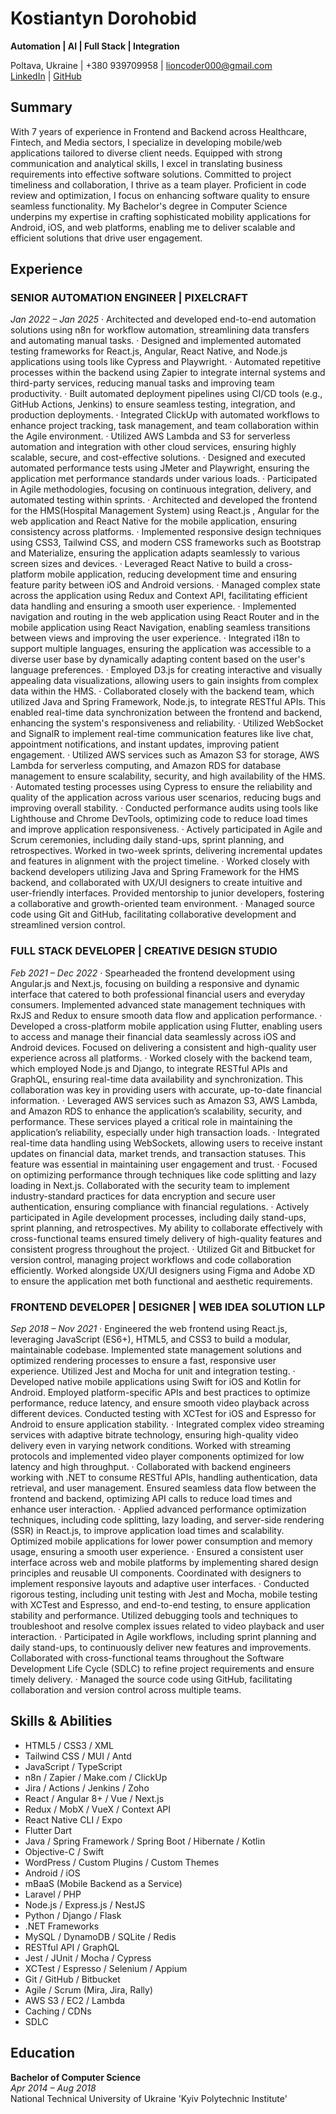 # Kostiantyn Dorohobid
**Automation | AI | Full Stack | Integration**

Poltava, Ukraine | +380 939709958 | lioncoder000@gmail.com  
[LinkedIn](https://www.linkedin.com/in/kostiantyn-dorohobid-161965350/) | [GitHub](https://github.com/linecoder000)

## Summary
With 7 years of experience in Frontend and Backend across Healthcare, Fintech, and Media sectors, I specialize in developing mobile/web applications tailored to diverse client needs. Equipped with strong communication and analytical skills, I excel in translating business requirements into effective software solutions. Committed to project timeliness and collaboration, I thrive as a team player. Proficient in code review and optimization, I focus on enhancing software quality to ensure seamless functionality. My Bachelor's degree in Computer Science underpins my expertise in crafting sophisticated mobility applications for Android, iOS, and web platforms, enabling me to deliver scalable and efficient solutions that drive user engagement.

## Experience

### SENIOR AUTOMATION ENGINEER  | PIXELCRAFT
*Jan 2022 – Jan 2025*
·	Architected and developed end-to-end automation solutions using n8n for workflow automation, streamlining data transfers and automating manual tasks. 
·	Designed and implemented automated testing frameworks for React.js, Angular, React Native, and Node.js applications using tools like Cypress and Playwright. 
·	Automated repetitive processes within the backend using Zapier to integrate internal systems and third-party services, reducing manual tasks and improving team productivity. 
·	Built automated deployment pipelines using CI/CD tools (e.g., GitHub Actions, Jenkins) to ensure seamless testing, integration, and production deployments. 
·	Integrated ClickUp with automated workflows to enhance project tracking, task management, and team collaboration within the Agile environment. 
·	Utilized AWS Lambda and S3 for serverless automation and integration with other cloud services, ensuring highly scalable, secure, and cost-effective solutions. 
·	Designed and executed automated performance tests using JMeter and Playwright, ensuring the application met performance standards under various loads. 
·	Participated in Agile methodologies, focusing on continuous integration, delivery, and automated testing within sprints.
·	Architected and developed the frontend for the HMS(Hospital Management System) using React.js , Angular for the web application and React Native for the mobile application, ensuring consistency across platforms.
·	Implemented responsive design techniques using CSS3, Tailwind CSS, and modern CSS frameworks such as Bootstrap and Materialize, ensuring the application adapts seamlessly to various screen sizes and devices.
·	Leveraged React Native to build a cross-platform mobile application, reducing development time and ensuring feature parity between iOS and Android versions.
·	Managed complex state across the application using Redux and Context API, facilitating efficient data handling and ensuring a smooth user experience.
·	Implemented navigation and routing in the web application using React Router and in the mobile application using React Navigation, enabling seamless transitions between views and improving the user experience.
·	Integrated i18n to support multiple languages, ensuring the application was accessible to a diverse user base by dynamically adapting content based on the user's language preferences.
·	Employed D3.js for creating interactive and visually appealing data visualizations, allowing users to gain insights from complex data within the HMS.
·	Collaborated closely with the backend team, which utilized Java and Spring Framework, Node.js, to integrate RESTful APIs. This enabled real-time data synchronization between the frontend and backend, enhancing the system's responsiveness and reliability.
·	Utilized WebSocket and SignalR to implement real-time communication features like live chat, appointment notifications, and instant updates, improving patient engagement.
·	Utilized AWS services such as Amazon S3 for storage, AWS Lambda for serverless computing, and Amazon RDS for database management to ensure scalability, security, and high availability of the HMS.
·	Automated testing processes using Cypress to ensure the reliability and quality of the application across various user scenarios, reducing bugs and improving overall stability.
·	Conducted performance audits using tools like Lighthouse and Chrome DevTools, optimizing code to reduce load times and improve application responsiveness.
·	Actively participated in Agile and Scrum ceremonies, including daily stand-ups, sprint planning, and retrospectives. Worked in two-week sprints, delivering incremental updates and features in alignment with the project timeline.
·	Worked closely with backend developers utilizing Java and Spring Framework for the HMS backend, and collaborated with UX/UI designers to create intuitive and user-friendly interfaces. Provided mentorship to junior developers, fostering a collaborative and growth-oriented team environment.
·	Managed source code using Git and GitHub, facilitating collaborative development and streamlined version control.


### FULL STACK DEVELOPER | CREATIVE DESIGN STUDIO
*Feb 2021 – Dec 2022*
·	Spearheaded the frontend development using Angular.js and Next.js, focusing on building a responsive and dynamic interface that catered to both professional financial users and everyday consumers. Implemented advanced state management techniques with RxJS and Redux to ensure smooth data flow and application performance.
·	Developed a cross-platform mobile application using Flutter, enabling users to access and manage their financial data seamlessly across iOS and Android devices. Focused on delivering a consistent and high-quality user experience across all platforms.
·	Worked closely with the backend team, which employed Node.js and Django, to integrate RESTful APIs and GraphQL, ensuring real-time data availability and synchronization. This collaboration was key in providing users with accurate, up-to-date financial information.
·	Leveraged AWS services such as Amazon S3, AWS Lambda, and Amazon RDS to enhance the application’s scalability, security, and performance. These services played a critical role in maintaining the application’s reliability, especially under high transaction loads.
·	Integrated real-time data handling using WebSockets, allowing users to receive instant updates on financial data, market trends, and transaction statuses. This feature was essential in maintaining user engagement and trust.
·	Focused on optimizing performance through techniques like code splitting and lazy loading in Next.js. Collaborated with the security team to implement industry-standard practices for data encryption and secure user authentication, ensuring compliance with financial regulations.
·	Actively participated in Agile development processes, including daily stand-ups, sprint planning, and retrospectives. My ability to collaborate effectively with cross-functional teams ensured timely delivery of high-quality features and consistent progress throughout the project.
·	Utilized Git and Bitbucket for version control, managing project workflows and code collaboration efficiently. Worked alongside UX/UI designers using Figma and Adobe XD to ensure the application met both functional and aesthetic requirements.

### FRONTEND DEVELOPER | DESIGNER | WEB IDEA SOLUTION LLP
*Sep 2018 – Nov 2021*
·	Engineered the web frontend using React.js, leveraging JavaScript (ES6+), HTML5, and CSS3 to build a modular, maintainable codebase. Implemented state management solutions and optimized rendering processes to ensure a fast, responsive user experience. Utilized Jest and Mocha for unit and integration testing.
·	Developed native mobile applications using Swift for iOS and Kotlin for Android. Employed platform-specific APIs and best practices to optimize performance, reduce latency, and ensure smooth video playback across different devices. Conducted testing with XCTest for iOS and Espresso for Android to ensure application stability.
·	Integrated complex video streaming services with adaptive bitrate technology, ensuring high-quality video delivery even in varying network conditions. Worked with streaming protocols and implemented video player components optimized for low latency and high throughput.
·	Collaborated with backend engineers working with .NET to consume RESTful APIs, handling authentication, data retrieval, and user management. Ensured seamless data flow between the frontend and backend, optimizing API calls to reduce load times and enhance user interaction.
·	Applied advanced performance optimization techniques, including code splitting, lazy loading, and server-side rendering (SSR) in React.js, to improve application load times and scalability. Optimized mobile applications for lower power consumption and memory usage, ensuring a smooth user experience.
·	Ensured a consistent user interface across web and mobile platforms by implementing shared design principles and reusable UI components. Coordinated with designers to implement responsive layouts and adaptive user interfaces.
·	Conducted rigorous testing, including unit testing with Jest and Mocha, mobile testing with XCTest and Espresso, and end-to-end testing, to ensure application stability and performance. Utilized debugging tools and techniques to troubleshoot and resolve complex issues related to video playback and user interaction.
·	Participated in Agile workflows, including sprint planning and daily stand-ups, to continuously deliver new features and improvements. Collaborated with cross-functional teams throughout the Software Development Life Cycle (SDLC) to refine project requirements and ensure timely delivery.
·	Managed the source code using GitHub, facilitating collaboration and version control across multiple teams.

## Skills & Abilities
- HTML5 / CSS3 / XML
- Tailwind CSS / MUI / Antd
- JavaScript / TypeScript
- n8n / Zapier / Make.com / ClickUp 
-	Jira / Actions / Jenkins / Zoho
- React / Angular 8+ / Vue / Next.js
- Redux / MobX / VueX / Context API
- React Native CLI / Expo
- Flutter Dart
- Java / Spring Framework / Spring Boot / Hibernate / Kotlin
- Objective-C / Swift
- WordPress / Custom Plugins / Custom Themes
- Android / iOS
- mBaaS (Mobile Backend as a Service)
- Laravel / PHP
- Node.js / Express.js / NestJS
- Python / Django / Flask
- .NET Frameworks
- MySQL / DynamoDB / SQLite / Redis
- RESTful API / GraphQL
- Jest / JUnit / Mocha / Cypress
- XCTest / Espresso / Selenium / Appium
- Git / GitHub / Bitbucket
- Agile / Scrum (Mira, Jira, Rally)
- AWS S3 / EC2 / Lambda
- Caching / CDNs
- SDLC

## Education
**Bachelor of Computer Science**  
*Apr 2014 – Aug 2018*  
National Technical University of Ukraine 'Kyiv Polytechnic Institute'
